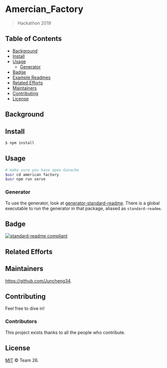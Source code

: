 # Amercian_Factory
> Hackathon 2019



## Table of Contents

- [Background](#background)
- [Install](#install)
- [Usage](#usage)
	- [Generator](#generator)
- [Badge](#badge)
- [Example Readmes](#example-readmes)
- [Related Efforts](#related-efforts)
- [Maintainers](#maintainers)
- [Contributing](#contributing)
- [License](#license)

## Background


## Install

```sh
$ npm install 
```

## Usage


```sh
# make sure you have open Ganache
$usr cd american factory
$usr npm run serve
```

### Generator

To use the generator, look at [generator-standard-readme](https://github.com/RichardLitt/generator-standard-readme). There is a global executable to run the generator in that package, aliased as `standard-readme`.

## Badge

[![standard-readme compliant](https://img.shields.io/badge/readme%20style-standard-brightgreen.svg?style=flat-square)](https://github.com/RichardLitt/standard-readme)



## Related Efforts


## Maintainers

https://github.com/Juncheng34.

## Contributing

Feel free to dive in! 

### Contributors

This project exists thanks to all the people who contribute. 



## License

[MIT](LICENSE) © Team 26.

